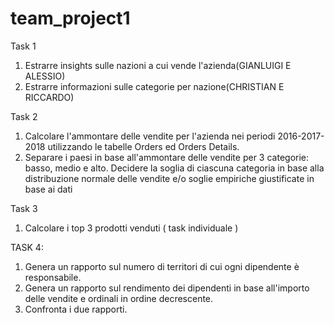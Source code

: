 # team_project1

Task 1
1) Estrarre insights sulle nazioni a cui vende l'azienda(GIANLUIGI E ALESSIO)
2) Estrarre informazioni sulle categorie per nazione(CHRISTIAN E RICCARDO)

Task 2 
1) Calcolare l'ammontare delle vendite per l'azienda nei periodi 2016-2017-2018 utilizzando le tabelle Orders ed Orders Details.
2) Separare i paesi in base all'ammontare delle vendite per 3 categorie: basso, medio e alto. 
   Decidere la soglia di ciascuna categoria in base alla distribuzione normale delle vendite e/o soglie empiriche giustificate in base ai dati

Task 3
1) Calcolare i top 3 prodotti venduti ( task individuale )

TASK 4:

1) Genera un rapporto sul numero di territori di cui ogni dipendente è responsabile.
2) Genera un rapporto sul rendimento dei dipendenti in base all'importo delle vendite e ordinali in ordine decrescente.
3) Confronta i due rapporti.
